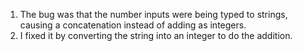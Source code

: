 1. The bug was that the number inputs were being typed to strings, causing a concatenation instead of adding as integers.
2. I fixed it by converting the string into an integer to do the addition.
